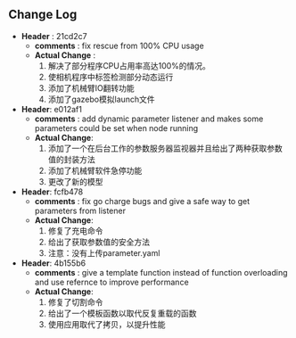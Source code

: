 ## Change Log

- **Header** :  21cd2c7
  - **comments** : fix rescue from 100% CPU usage
  - **Actual Change** : 
    1. 解决了部分程序CPU占用率高达100%的情况。
    2. 使相机程序中标签检测部分动态运行
    3. 添加了机械臂IO翻转功能
    4. 添加了gazebo模拟launch文件
- **Header**: e012af1
  - **comments** : add dynamic parameter listener and makes some parameters could be set when node running
  - **Actual Change**:
     1. 添加了一个在后台工作的参数服务器监视器并且给出了两种获取参数值的封装方法
     2. 添加了机械臂软件急停功能
     3. 更改了新的模型
- **Header**: fcfb478
  - **comments** : fix go charge bugs and give a safe way to get parameters from listener
  - **Actual Change**:
    1. 修复了充电命令
    2. 给出了获取参数值的安全方法
    3. 注意：没有上传parameter.yaml
- **Header**: 4b155b6
  - **comments** : give a template function instead of function overloading and use refernce to improve performance
  - **Actual Change**:
    1. 修复了切割命令
    2. 给出了一个模板函数以取代反复重载的函数
    3. 使用应用取代了拷贝，以提升性能
